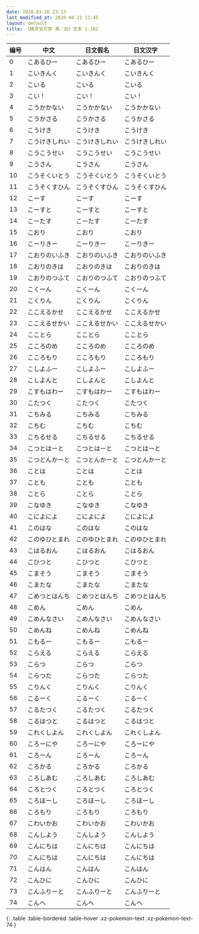 ```yaml
---
date: 2020-03-26 23:13
last_modified_at: 2020-04-21 11:45
layout: default
title: 《精灵宝可梦 黑／白》文本 1-102
---
```

| 编号 | 中文 | 日文假名 | 日文汉字 |
| ---- | ---- | ---- | --- |
| 0 | こあるひー | こあるひー | こあるひー |
| 1 | こいきんく | こいきんく | こいきんく |
| 2 | こいる | こいる | こいる |
| 3 | こい！ | こい！ | こい！ |
| 4 | こうかかない | こうかかない | こうかかない |
| 5 | こうかさる | こうかさる | こうかさる |
| 6 | こうけき | こうけき | こうけき |
| 7 | こうけきしれい | こうけきしれい | こうけきしれい |
| 8 | こうこうせい | こうこうせい | こうこうせい |
| 9 | こうさん | こうさん | こうさん |
| 10 | こうそくいとう | こうそくいとう | こうそくいとう |
| 11 | こうそくすひん | こうそくすひん | こうそくすひん |
| 12 | こーす | こーす | こーす |
| 13 | こーすと | こーすと | こーすと |
| 14 | こーたす | こーたす | こーたす |
| 15 | こおり | こおり | こおり |
| 16 | こーりきー | こーりきー | こーりきー |
| 17 | こおりのいふき | こおりのいふき | こおりのいふき |
| 18 | こおりのきは | こおりのきは | こおりのきは |
| 19 | こおりのつふて | こおりのつふて | こおりのつふて |
| 20 | こくーん | こくーん | こくーん |
| 21 | こくりん | こくりん | こくりん |
| 22 | ここえるかせ | ここえるかせ | ここえるかせ |
| 23 | ここえるせかい | ここえるせかい | ここえるせかい |
| 24 | こことら | こことら | こことら |
| 25 | こころのめ | こころのめ | こころのめ |
| 26 | こころもり | こころもり | こころもり |
| 27 | こしよふー | こしよふー | こしよふー |
| 28 | こしよんと | こしよんと | こしよんと |
| 29 | こすもはわー | こすもはわー | こすもはわー |
| 30 | こたつく | こたつく | こたつく |
| 31 | こちみる | こちみる | こちみる |
| 32 | こちむ | こちむ | こちむ |
| 33 | こちるせる | こちるせる | こちるせる |
| 34 | こつとはーと | こつとはーと | こつとはーと |
| 35 | こつとんかーと | こつとんかーと | こつとんかーと |
| 36 | ことは | ことは | ことは |
| 37 | ことも | ことも | ことも |
| 38 | ことら | ことら | ことら |
| 39 | こなゆき | こなゆき | こなゆき |
| 40 | こによによ | こによによ | こによによ |
| 41 | このはな | このはな | このはな |
| 42 | このゆひとまれ | このゆひとまれ | このゆひとまれ |
| 43 | こはるおん | こはるおん | こはるおん |
| 44 | こひつと | こひつと | こひつと |
| 45 | こまそう | こまそう | こまそう |
| 46 | こまたな | こまたな | こまたな |
| 47 | こめつとはんち | こめつとはんち | こめつとはんち |
| 48 | こめん | こめん | こめん |
| 49 | こめんなさい | こめんなさい | こめんなさい |
| 50 | こめんね | こめんね | こめんね |
| 51 | こもるー | こもるー | こもるー |
| 52 | こらえる | こらえる | こらえる |
| 53 | こらつ | こらつ | こらつ |
| 54 | こらつた | こらつた | こらつた |
| 55 | こりんく | こりんく | こりんく |
| 56 | こるーく | こるーく | こるーく |
| 57 | こるたつく | こるたつく | こるたつく |
| 58 | こるはつと | こるはつと | こるはつと |
| 59 | これくしよん | これくしよん | これくしよん |
| 60 | ころーにや | ころーにや | ころーにや |
| 61 | ころーん | ころーん | ころーん |
| 62 | ころかる | ころかる | ころかる |
| 63 | ころしあむ | ころしあむ | ころしあむ |
| 64 | ころとつく | ころとつく | ころとつく |
| 65 | ころほーし | ころほーし | ころほーし |
| 66 | ころもり | ころもり | ころもり |
| 67 | こわいかお | こわいかお | こわいかお |
| 68 | こんしよう | こんしよう | こんしよう |
| 69 | こんにちは | こんにちは | こんにちは |
| 70 | こんにちは | こんにちは | こんにちは |
| 71 | こんはん | こんはん | こんはん |
| 72 | こんひに | こんひに | こんひに |
| 73 | こんふりーと | こんふりーと | こんふりーと |
| 74 | こんへ | こんへ | こんへ |
{: .table .table-bordered .table-hover .xz-pokemon-text .xz-pokemon-text-74 }